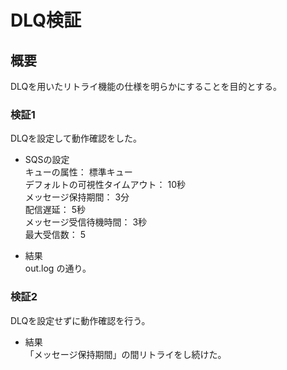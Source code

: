 # DLQ検証

## 概要
DLQを用いたリトライ機能の仕様を明らかにすることを目的とする。

### 検証1
DLQを設定して動作確認をした。

- SQSの設定  
キューの属性：  標準キュー  
デフォルトの可視性タイムアウト：		10秒  
メッセージ保持期間：		3分  
配信遅延：		5秒  
メッセージ受信待機時間：		3秒  
最大受信数：		5

- 結果  
out.log の通り。  

### 検証2
DLQを設定せずに動作確認を行う。  

- 結果  
「メッセージ保持期間」の間リトライをし続けた。

